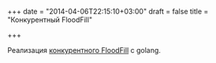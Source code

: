 +++
date = "2014-04-06T22:15:10+03:00"
draft = false
title = "Конкурентный FloodFill"

+++

<p>Реализация <a href="http://nathanleclaire.com/blog/2014/04/05/implementing-a-concurrent-floodfill-with-golang/">конкурентного FloodFill</a> с golang.</p>

